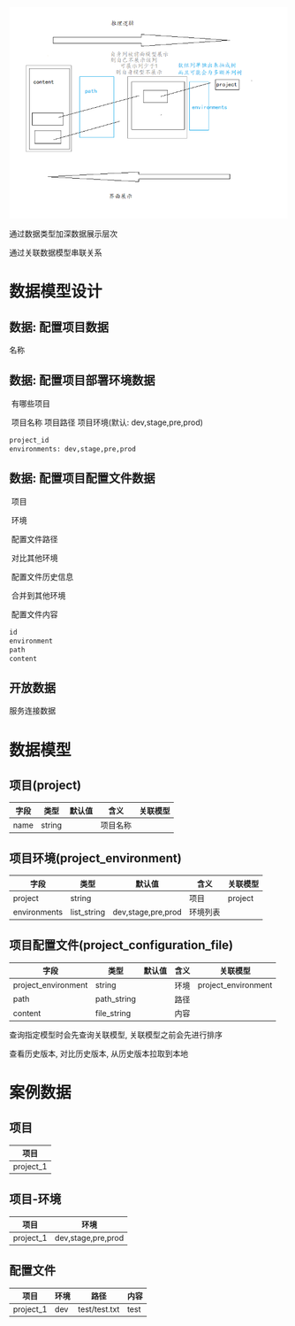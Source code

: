 ![项目配置文件界面设计](./项目配置文件界面设计.png)

通过数据类型加深数据展示层次

通过关联数据模型串联关系

# 数据模型设计

## 数据: 配置项目数据

名称

## 数据: 配置项目部署环境数据

​	有哪些项目

​		项目名称	项目路径	项目环境(默认: dev,stage,pre,prod)

```
project_id
environments: dev,stage,pre,prod
```

## 数据: 配置项目配置文件数据

​	项目

​	环境

​	配置文件路径

​		对比其他环境

​		配置文件历史信息

​		合并到其他环境

​	配置文件内容

```
id
environment
path
content
```

## 开放数据

服务连接数据

# 数据模型

## 项目(project)

| 字段 | 类型   | 默认值 | 含义     | 关联模型 |
| ---- | ------ | ------ | -------- | -------- |
| name | string |        | 项目名称 |          |

## 项目环境(project_environment)

| 字段         | 类型        | 默认值             | 含义     | 关联模型 |
| ------------ | ----------- | ------------------ | -------- | -------- |
| project      | string      |                    | 项目     | project  |
| environments | list_string | dev,stage,pre,prod | 环境列表 |          |

## 项目配置文件(project_configuration_file)

| 字段                | 类型        | 默认值 | 含义 | 关联模型            |
| ------------------- | ----------- | ------ | ---- | ------------------- |
| project_environment | string      |        | 环境 | project_environment |
| path                | path_string |        | 路径 |                     |
| content             | file_string |        | 内容 |                     |

查询指定模型时会先查询关联模型, 关联模型之前会先进行排序

查看历史版本, 对比历史版本, 从历史版本拉取到本地



# 案例数据

## 项目

| 项目      |
| --------- |
| project_1 |

## 项目-环境

| 项目      | 环境               |
| --------- | ------------------ |
| project_1 | dev,stage,pre,prod |

## 配置文件

| 项目      | 环境 | 路径          | 内容 |
| --------- | ---- | ------------- | ---- |
| project_1 | dev  | test/test.txt | test |

